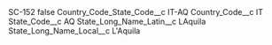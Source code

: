 <?xml version="1.0" encoding="UTF-8"?>
<CustomMetadata xmlns="http://soap.sforce.com/2006/04/metadata" xmlns:xsi="http://www.w3.org/2001/XMLSchema-instance" xmlns:xsd="http://www.w3.org/2001/XMLSchema">
    <label>SC-152</label>
    <protected>false</protected>
    <values>
        <field>Country_Code_State_Code__c</field>
        <value xsi:type="xsd:string">IT-AQ</value>
    </values>
    <values>
        <field>Country_Code__c</field>
        <value xsi:type="xsd:string">IT</value>
    </values>
    <values>
        <field>State_Code__c</field>
        <value xsi:type="xsd:string">AQ</value>
    </values>
    <values>
        <field>State_Long_Name_Latin__c</field>
        <value xsi:type="xsd:string">LAquila</value>
    </values>
    <values>
        <field>State_Long_Name_Local__c</field>
        <value xsi:type="xsd:string">L&apos;Aquila</value>
    </values>
</CustomMetadata>
